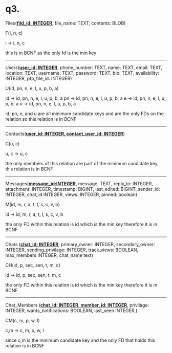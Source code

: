 
# q3.


Files(**<ins>fild_id: INTEGER</ins>**, file_name: TEXT, contents: BLOB)

F(i, n, c)

i -> i, n, c

this is in BCNF as the only fd is the min key

---

Users(**<ins>user_id: INTEGER</ins>**, phone_number: TEXT, name: TEXT, email: TEXT, location: TEXT, username: TEXT, password: TEXT, bio: TEXT, availability: INTEGER, pfp_file_id: INTEGER)

U(id, pn, n, e, l, u, p, b, a)

id -> id, pn, n, e, l, u, p, b, a
pn -> id, pn, n, e, l, u, p, b, a
e  -> id, pn, n, e, l, u, p, b, a
u  -> id, pn, n, e, l, u, p, b, a

id, pn, e, and u are all minimum candidate keys and are the only FDs on the relation so this relation is in BCNF

---

Contacts(**<ins>user_id: INTEGER, contact_user_id: INTEGER</ins>**)

C(u, c)

u, c -> u, c

the only members of this relation are part of the minimum candidate key, this relation is in BCNF

---

Messages(**<ins>message_id:INTEGER</ins>**, message: TEXT, reply_to: INTEGER, attachment: INTEGER, timestamp: BIGINT, last_edited: BIGINT, sender_id: INTEGER, chat_id INTEGER, views: INTEGER, pinned: boolean)

M(id, m, r, a, t, l, s, c, v, b)

id -> id, m, r, a, t, l, s, c, v, b

the only FD within this relation is id which is the min key therefore it is in BCNF

---

Chats (**<ins>chat_id: INTEGER</ins>**, primary_owner: INTEGER, secondary_owner: INTEGER, sending_privilage: INTEGER, track_views: BOOLEAN, max_members INTEGER, chat_name text)

CH(id, p, sec, sen, t, m, c)

id -> id, p, sec, sen, t, m, c

the only FD within this relation is id which is the min key therefore it is in BCNF

---

Chat_Members (**<ins>chat_id: INTEGER, member_id: INTEGER</ins>**, privilage: INTEGER, wants_notifications: BOOLEAN, last_seen INTEGER,)

CM(c, m, p, w, l)

c,m -> c, m, p, w, l

since c,m is the minimum candidate key and the only FD that holds this relation is in BCNF
